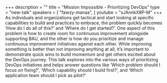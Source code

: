 +++
description = ""
title = "Mission Impossible - Prioritizing DevOps"
type = "new-talk"
speakers = [
        "fawzy-manaa",
]
youtube = "sJAnnkX8P-M"
+++
As individuals and organizations get tactical and start looking at specific capabilities to build and practices to embrace, the problem quickly becomes ‘How do I do all of this?’ and ‘Where do I get started?’. One aspect of this problem is how to create room for continuous improvement alongside supporting BAU, and the other is how do you prioritize and manage continuous improvement initiatives against each other. While improving something is better than not improving anything at all, it’s important to demonstrate quick wins to build momentum and get others excited about the DevOps journey. This talk explores into the various ways of prioritizing DevOps initiatives and helps answer questions like ‘Which problem should I focus on fixing?’, ‘Which capability should I build first?’, and ‘Which application team should I pick as pilot?’